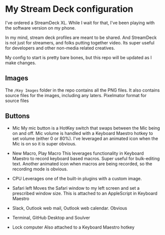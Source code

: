 # My Stream Deck configuration

I've ordered a StreamDeck XL. While I wait for that, I've been playing with the software version on my phone.

In my mind, stream deck profiles are meant to be shared. And StreamDeck is not just for streamers, and folks putting together video. Its super useful for developers and other non-media related creatives.

My config to start is pretty bare bones, but this repo will be updated as I make changes.

## Images
The ```/Key Images``` folder in the repo contains all the PNG files. It also contains source files for the images, including any laters.  Pixelmator format for source files

## Buttons
- Mic
My mic button is a HotKey switch that swaps between the Mic being on and off. Mic volume is handled with a Keyboard Maestro hotkey to set volume (either 0 or 80%). I've leveraged an animated icon when the Mic is on so it is super obvious.

- New Macro, Play Macro
This leverages functionality in Keyboard Maestro to record keyboard based macros. Super useful for bulk-editing text. Another animated icon when macros are being recorded, so the recording mode is obvious.

- CPU
Leverages one of the built-in plugins with a custom image.

- Safari left
Moves the Safari window to my left screen and set a prescribed window size. This is attached to an AppleScript in Keyboard Maestro

- Slack, Outlook web mail, Outlook web calendar.
Obvious

- Terminal, GitHub Desktop and Soulver

- Lock computer
Also attached to a Keyboard Maestro hotkey